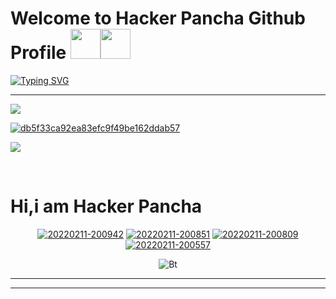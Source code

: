 # Welcome to Hacker Pancha Github Profile&nbsp;<a href="Hey"><img src="https://raw.githubusercontent.com/TOXIC-DEVIL/TOXIC-DEVIL/TOXIC-DEVIL-OFFICIAL/media/Hi.gif" width="48px"></a><img src="https://raw.githubusercontent.com/TOXIC-DEVIL/TOXIC-DEVIL/TOXIC-DEVIL-OFFICIAL/media/Hi.gif" width="48px"></a>

[![Typing SVG](https://readme-typing-svg.herokuapp.com?font=&color=%2331F7EA&center=true&lines=WELCOME+TO+MY+GITHUB;HI%2CI+am+Hacker+Pancha;Github+Tool+Maker;Simple+Application+Developer;Subscribe;Join+Our+Groups;THANK+YOU+FOR+VISIT+MY+GITHUB)](https://git.io/typing-svg)<br>
<hr>
<p>
<img src= "https://camo.githubusercontent.com/71b837571c48af3aa60a73dbc9d5936aa359d78efbfa8a6743cbbbc16b80ef4d/68747470733a2f2f63646e2e646973636f72646170702e636f6d2f6174746163686d656e74732f3830353930323039333930363630383138362f3830353931333937323533353539303932322f74656e6f722e676966"/>
</p>
<a href="https://ibb.co/6FwW8p1"><img src="https://i.ibb.co/9WgrhfV/db5f33ca92ea83efc9f49be162ddab57.jpg" alt="db5f33ca92ea83efc9f49be162ddab57" border="0"></a><br />
<p>
<img src= "https://camo.githubusercontent.com/71b837571c48af3aa60a73dbc9d5936aa359d78efbfa8a6743cbbbc16b80ef4d/68747470733a2f2f63646e2e646973636f72646170702e636f6d2f6174746163686d656e74732f3830353930323039333930363630383138362f3830353931333937323533353539303932322f74656e6f722e676966"/>
</p>
<br>
<h1>Hi,i am Hacker Pancha</h1>
<div align="center">
<a href="https://ibb.co/wMmMzgK"><img src="https://i.ibb.co/0hbhG2f/20220211-200942.jpg" alt="20220211-200942" border="0"></a>
<a href="https://ibb.co/103Sb9C"><img src="https://i.ibb.co/hgkqCKG/20220211-200851.jpg" alt="20220211-200851" border="0"></a>
<a href="https://ibb.co/VJGvPgz"><img src="https://i.ibb.co/xXbMR1B/20220211-200809.jpg" alt="20220211-200809" border="0"></a>
<a href="https://ibb.co/yYqMfFD"><img src="https://i.ibb.co/dLD3W4S/20220211-200557.jpg" alt="20220211-200557" border="0"></a>
<br>
<p align="center">
<img src="https://user-images.githubusercontent.com/49580304/110318584-81067880-7fc2-11eb-8391-152d308e7f2b.gif" alt="Bt">


<hr><hr>
